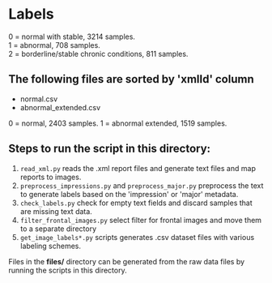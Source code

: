 # Labels

0 = normal with stable, 3214 samples.   
1 = abnormal, 708 samples.   
2 = borderline/stable chronic conditions, 811 samples.   

## The following files are sorted by 'xmlId' column
- normal.csv
- abnormal_extended.csv

0 = normal, 2403 samples. 
1 = abnormal extended, 1519 samples. 

## Steps to run the script in this directory:
1. `read_xml.py` reads the .xml report files and generate text files and map reports to images.
2. `preprocess_impressions.py` and `preprocess_major.py` preprocess the text to generate labels based on the 'impression' or 'major' metadata.
3. `check_labels.py` check for empty text fields and discard samples that are missing text data.
4. `filter_frontal_images.py` select filter for frontal images and move them to a separate directory
5. `get_image_labels*.py` scripts generates .csv dataset files with various labeling schemes.

Files in the **files/** directory can be generated from the raw data files by running the scripts in this directory.
